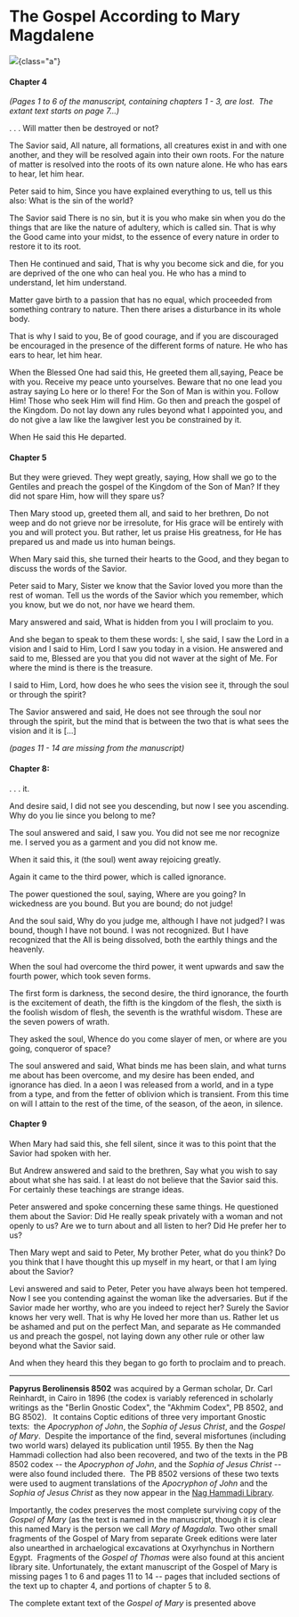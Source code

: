 # The Gospel According to Mary Magdalene

![](magdalene.jpg){class="a"}

#### Chapter 4
*(Pages 1 to 6 of the manuscript, containing chapters 1 - 3, are
lost.  The extant text starts on page 7\...)*

. . . Will matter then be destroyed or not?

The Savior said, All nature, all formations, all creatures exist
in and with one another, and they will be resolved again into
their own roots. For the nature of matter is resolved into the
roots of its own nature alone. He who has ears to hear, let him
hear.

Peter said to him, Since you have explained everything to us, tell
us this also: What is the sin of the world?

The Savior said There is no sin, but it is you who make sin when
you do the things that are like the nature of adultery, which is
called sin. That is why the Good came into your midst, to the
essence of every nature in order to restore it to its root.

Then He continued and said, That is why you become sick and die,
for you are deprived of the one who can heal you. He who has a
mind to understand, let him understand.

Matter gave birth to a passion that has no equal, which proceeded
from something contrary to nature. Then there arises a disturbance
in its whole body.

That is why I said to you, Be of good courage, and if you are
discouraged be encouraged in the presence of the different forms
of nature. He who has ears to hear, let him hear.

When the Blessed One had said this, He greeted them all,saying,
Peace be with you. Receive my peace unto yourselves. Beware that
no one lead you astray saying Lo here or lo there! For the Son of
Man is within you. Follow Him! Those who seek Him will find Him.
Go then and preach the gospel of the Kingdom. Do not lay down any
rules beyond what I appointed you, and do not give a law like the
lawgiver lest you be constrained by it.

When He said this He departed.

#### Chapter 5

But they were grieved. They wept greatly, saying, How shall we go
to the Gentiles and preach the gospel of the Kingdom of the Son of
Man? If they did not spare Him, how will they spare us?

Then Mary stood up, greeted them all, and said to her brethren, Do
not weep and do not grieve nor be irresolute, for His grace will
be entirely with you and will protect you. But rather, let us
praise His greatness, for He has prepared us and made us into
human beings.

When Mary said this, she turned their hearts to the Good, and they
began to discuss the words of the Savior.

Peter said to Mary, Sister we know that the Savior loved you more
than the rest of woman. Tell us the words of the Savior which you
remember, which you know, but we do not, nor have we heard them.

Mary answered and said, What is hidden from you I will proclaim to
you.

And she began to speak to them these words: I, she said, I saw the
Lord in a vision and I said to Him, Lord I saw you today in a
vision. He answered and said to me, Blessed are you that you did
not waver at the sight of Me. For where the mind is there is the
treasure.

I said to Him, Lord, how does he who sees the vision see it,
through the soul or through the spirit?

The Savior answered and said, He does not see through the soul nor
through the spirit, but the mind that is between the two that is
what sees the vision and it is \[\...\]

*(pages 11 - 14 are missing from the manuscript)*

#### Chapter 8:

. . . it.

And desire said, I did not see you descending, but now I see you
ascending. Why do you lie since you belong to me?

The soul answered and said, I saw you. You did not see me nor
recognize me. I served you as a garment and you did not know me.

When it said this, it (the soul) went away rejoicing greatly.

Again it came to the third power, which is called ignorance.

The power questioned the soul, saying, Where are you going? In
wickedness are you bound. But you are bound; do not judge!

And the soul said, Why do you judge me, although I have not
judged? I was bound, though I have not bound. I was not
recognized. But I have recognized that the All is being dissolved,
both the earthly things and the heavenly.

When the soul had overcome the third power, it went upwards and
saw the fourth power, which took seven forms.

The first form is darkness, the second desire, the third
ignorance, the fourth is the excitement of death, the fifth is the
kingdom of the flesh, the sixth is the foolish wisdom of flesh,
the seventh is the wrathful wisdom. These are the seven powers of
wrath.

They asked the soul, Whence do you come slayer of men, or where
are you going, conqueror of space?

The soul answered and said, What binds me has been slain, and what
turns me about has been overcome, and my desire has been ended,
and ignorance has died. In a aeon I was released from a world, and
in a type from a type, and from the fetter of oblivion which is
transient. From this time on will I attain to the rest of the
time, of the season, of the aeon, in silence.

#### Chapter 9

When Mary had said this, she fell silent, since it was to this
point that the Savior had spoken with her.

But Andrew answered and said to the brethren, Say what you wish to
say about what she has said. I at least do not believe that the
Savior said this. For certainly these teachings are strange ideas.

Peter answered and spoke concerning these same things. He
questioned them about the Savior: Did He really speak privately
with a woman and not openly to us? Are we to turn about and all
listen to her? Did He prefer her to us?

Then Mary wept and said to Peter, My brother Peter, what do you
think? Do you think that I have thought this up myself in my
heart, or that I am lying about the Savior?

Levi answered and said to Peter, Peter you have always been hot
tempered. Now I see you contending against the woman like the
adversaries. But if the Savior made her worthy, who are you indeed
to reject her? Surely the Savior knows her very well. That is why
He loved her more than us. Rather let us be ashamed and put on the
perfect Man, and separate as He commanded us and preach the
gospel, not laying down any other rule or other law beyond what
the Savior said.

And when they heard this they began to go forth to proclaim and to
preach.

------------------------------------------------------------------------

**Papyrus Berolinensis 8502** was acquired by a German scholar,
Dr. Carl Reinhardt, in Cairo in 1896 (the codex is variably
referenced in scholarly writings as the \"Berlin Gnostic
Codex\", the \"Akhmim Codex\", PB 8502, and BG 8502).   It
contains Coptic editions of three very important Gnostic texts: 
the *Apocryphon of John*, the *Sophia of Jesus Christ*, and the
*Gospel of Mary*.  Despite the importance of the find, several
misfortunes (including two world wars) delayed its publication
until 1955. By then the Nag Hammadi collection had also been
recovered, and two of the texts in the PB 8502 codex \-- the
*Apocryphon of John*, and the *Sophia of Jesus Christ* \-- were
also found included there.  The PB 8502 versions of these two
texts were used to augment translations of the *Apocryphon of
John* and the *Sophia of Jesus Christ* as they now appear in the
[Nag Hammadi Library](http://www.gnosis.org/naghamm/nhl.html).

Importantly, the codex preserves the most complete surviving
copy of the *Gospel of Mary* (as the text is named in the
manuscript, though it is clear this named Mary is the person we
call *Mary of Magdala*. Two other small fragments of the Gospel
of Mary from separate Greek editions were later also unearthed
in archaelogical excavations at Oxyrhynchus in Northern Egypt. 
Fragments of the *Gospel of Thomas* were also found at this
ancient library site. Unfortunately, the extant manuscript of
the Gospel of Mary is missing pages 1 to 6 and pages 11 to 14
\-- pages that included sections of the text up to chapter 4,
and portions of chapter 5 to 8. 

The complete extant text of the *Gospel of Mary* is presented
above

